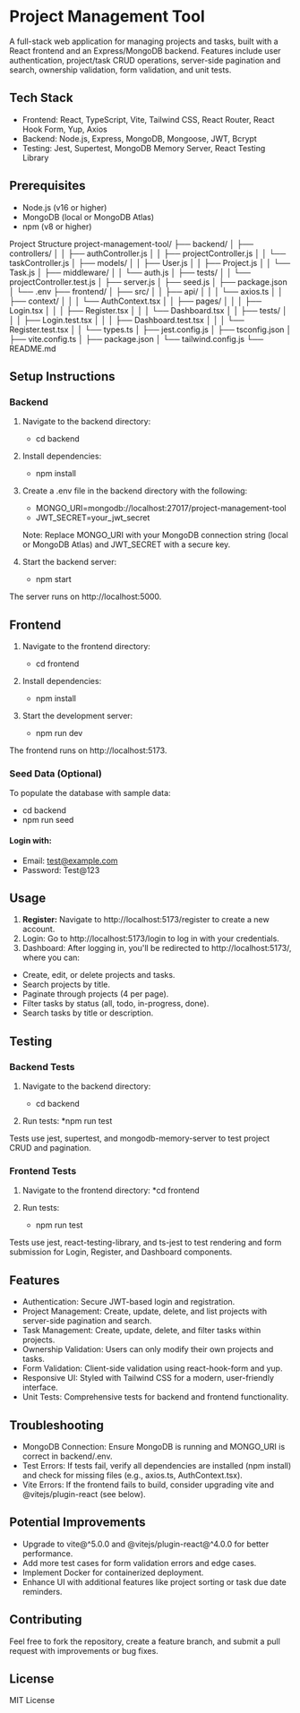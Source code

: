 # Project Management Tool
A full-stack web application for managing projects and tasks, built with a React frontend and an Express/MongoDB backend. Features include user authentication, project/task CRUD operations, server-side pagination and search, ownership validation, form validation, and unit tests.

## Tech Stack
* Frontend: React, TypeScript, Vite, Tailwind CSS, React Router, React Hook Form, Yup, Axios
* Backend: Node.js, Express, MongoDB, Mongoose, JWT, Bcrypt
* Testing: Jest, Supertest, MongoDB Memory Server, React Testing Library

## Prerequisites

* Node.js (v16 or higher)
* MongoDB (local or MongoDB Atlas)
* npm (v8 or higher)

Project Structure
project-management-tool/
├── backend/
│   ├── controllers/
│   │   ├── authController.js
│   │   ├── projectController.js
│   │   └── taskController.js
│   ├── models/
│   │   ├── User.js
│   │   ├── Project.js
│   │   └── Task.js
│   ├── middleware/
│   │   └── auth.js
│   ├── tests/
│   │   └── projectController.test.js
│   ├── server.js
│   ├── seed.js
│   ├── package.json
│   └── .env
├── frontend/
│   ├── src/
│   │   ├── api/
│   │   │   └── axios.ts
│   │   ├── context/
│   │   │   └── AuthContext.tsx
│   │   ├── pages/
│   │   │   ├── Login.tsx
│   │   │   ├── Register.tsx
│   │   │   └── Dashboard.tsx
│   │   ├── tests/
│   │   │   ├── Login.test.tsx
│   │   │   ├── Dashboard.test.tsx
│   │   │   └── Register.test.tsx
│   │   └── types.ts
│   ├── jest.config.js
│   ├── tsconfig.json
│   ├── vite.config.ts
│   ├── package.json
│   └── tailwind.config.js
└── README.md

## Setup Instructions
### Backend

1. Navigate to the backend directory:
   * cd backend


2. Install dependencies:
   * npm install


3. Create a .env file in the backend directory with the following:
   * MONGO_URI=mongodb://localhost:27017/project-management-tool
   * JWT_SECRET=your_jwt_secret
     
   Note: Replace MONGO_URI with your MongoDB connection string (local or MongoDB Atlas) and JWT_SECRET with a secure key.
4. Start the backend server:
   * npm start

The server runs on http://localhost:5000.

## Frontend

1. Navigate to the frontend directory:
   * cd frontend


2. Install dependencies:
   * npm install


3. Start the development server:
   * npm run dev

The frontend runs on http://localhost:5173.

### Seed Data (Optional)
To populate the database with sample data:
* cd backend
* npm run seed

#### Login with:

* Email: test@example.com
* Password: Test@123

## Usage

1. **Register:** Navigate to http://localhost:5173/register to create a new account.
2. Login: Go to http://localhost:5173/login to log in with your credentials.
3. Dashboard: After logging in, you'll be redirected to http://localhost:5173/, where you can:
* Create, edit, or delete projects and tasks.
* Search projects by title.
* Paginate through projects (4 per page).
* Filter tasks by status (all, todo, in-progress, done).
* Search tasks by title or description.



## Testing
### Backend Tests

1. Navigate to the backend directory:
   * cd backend


2. Run tests:
   *npm run test

Tests use jest, supertest, and mongodb-memory-server to test project CRUD and pagination.

### Frontend Tests

1. Navigate to the frontend directory:
   *cd frontend


2. Run tests:
   * npm run test

Tests use jest, react-testing-library, and ts-jest to test rendering and form submission for Login, Register, and Dashboard components.

## Features

* Authentication: Secure JWT-based login and registration.
* Project Management: Create, update, delete, and list projects with server-side pagination and search.
* Task Management: Create, update, delete, and filter tasks within projects.
* Ownership Validation: Users can only modify their own projects and tasks.
* Form Validation: Client-side validation using react-hook-form and yup.
* Responsive UI: Styled with Tailwind CSS for a modern, user-friendly interface.
* Unit Tests: Comprehensive tests for backend and frontend functionality.

## Troubleshooting

* MongoDB Connection: Ensure MongoDB is running and MONGO_URI is correct in backend/.env.
* Test Errors: If tests fail, verify all dependencies are installed (npm install) and check for missing files (e.g., axios.ts, AuthContext.tsx).
* Vite Errors: If the frontend fails to build, consider upgrading vite and @vitejs/plugin-react (see below).

## Potential Improvements

* Upgrade to vite@^5.0.0 and @vitejs/plugin-react@^4.0.0 for better performance.
* Add more test cases for form validation errors and edge cases.
* Implement Docker for containerized deployment.
* Enhance UI with additional features like project sorting or task due date reminders.

## Contributing
Feel free to fork the repository, create a feature branch, and submit a pull request with improvements or bug fixes.
## License
MIT License
